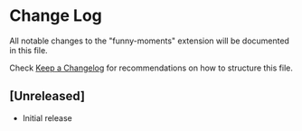 # Change Log

All notable changes to the "funny-moments" extension will be documented in this file.

Check [Keep a Changelog](http://keepachangelog.com/) for recommendations on how to structure this file.

## [Unreleased]

- Initial release